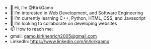 - 👋 Hi, I’m @KirkGamo
- 👀 I’m interested in Web Development, and Software Engineering
- 🌱 I’m currently learning C++, Python, HTML, CSS, and Javascript
- 💞️ I’m looking to collaborate on developing websites
- 📫 How to reach me:
- gmail: gamo.kirkhenrich2005@gmail.com
- LinkedIn: https://www.linkedin.com/in/kirkgamo

<!---
KirkGamo/KirkGamo is a ✨ special ✨ repository because its `README.md` (this file) appears on your GitHub profile.
You can click the Preview link to take a look at your changes.
--->
